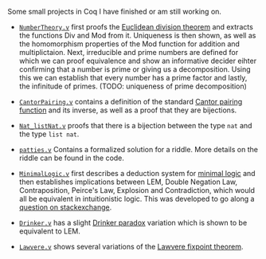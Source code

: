 Some small projects in Coq I have finished or am still working on.

- [`NumberTheory.v`](/NumberTheory.v) first proofs the [Euclidean division theorem](https://en.wikipedia.org/wiki/Euclidean_division#Division_theorem) and extracts the functions Div and Mod from it. Uniqueness is then shown, as well as the homomorphism properties of the Mod function for addition and multiplictaion. Next, irreducible and prime numbers are defined for which we can proof equivalence and show an informative decider eihter confirming that a number is prime or giving us a decomposition. Using this we can establish that every number has a prime factor and lastly, the infinitude of primes. (TODO: uniqueness of prime decomposition)    

- [`CantorPairing.v`](/CantorPairing.v) contains a definition of the standard [Cantor pairing function](https://en.wikipedia.org/wiki/Pairing_function#Cantor_pairing_function) and its inverse, as well as a proof that they are bijections.

- [`Nat_listNat.v`](/Nat_listNat.v) proofs that there is a bijection between the type `nat` and the type `list nat`.

- [`patties.v`](/patties.v) Contains a formalized solution for a riddle. More details on the riddle can be found in the code.

- [`MinimalLogic.v`](/MinimalLogic.v) first describes a deduction system for [minimal logic](https://en.wikipedia.org/wiki/Minimal_logic) and then establishes implications between LEM, Double Negation Law, Contraposition, Peirce's Law, Explosion and Contradiction, which would all be equivalent in intuitionistic logic. This was developed to go along a [question on stackexchange](https://math.stackexchange.com/questions/3758195/excluded-middle-double-negation-contraposition-and-peirces-law-in-minimal-log).

- [`Drinker.v`](/Drinker.v) has a slight [Drinker paradox](https://en.wikipedia.org/wiki/Drinker_paradox) variation which is shown to be equivalent to LEM.

- [`Lawvere.v`](/Lawvere.v) shows several variations of the [Lawvere fixpoint theorem](https://ncatlab.org/nlab/show/Lawvere's+fixed+point+theorem).
